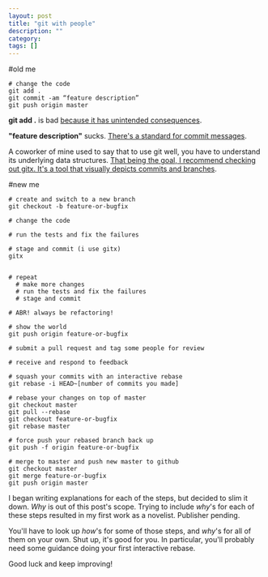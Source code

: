 ```yaml
---
layout: post
title: "git with people"
description: ""
category: 
tags: []
---
```

#old me

```
# change the code
git add .
git commit -am “feature description”
git push origin master
```

__git add .__ is bad [because it has unintended
consequences](https://github.com/pachun/mlp-ios-rubymotion).

__"feature description"__ sucks. [There's a standard for commit
messages](https://robots.thoughtbot.com/5-useful-tips-for-a-better-commit-message).

A coworker of mine used to say that to use git well, you have to
understand its underlying data structures. [That being the goal, I recommend
checking out gitx. It's a tool that visually depicts commits and
branches](http://rowanj.github.io/gitx/).

#new me

```
# create and switch to a new branch
git checkout -b feature-or-bugfix

# change the code

# run the tests and fix the failures

# stage and commit (i use gitx)
gitx


# repeat
  # make more changes
  # run the tests and fix the failures
  # stage and commit

# ABR! always be refactoring!

# show the world
git push origin feature-or-bugfix

# submit a pull request and tag some people for review

# receive and respond to feedback

# squash your commits with an interactive rebase
git rebase -i HEAD~[number of commits you made]

# rebase your changes on top of master
git checkout master
git pull --rebase
git checkout feature-or-bugfix
git rebase master

# force push your rebased branch back up
git push -f origin feature-or-bugfix

# merge to master and push new master to github
git checkout master
git merge feature-or-bugfix
git push origin master
```

I began writing explanations for each of the steps, but decided to slim it down.
_Why_ is out of this post's scope. Trying to include _why_'s for each of these steps
resulted in my first work as a novelist. Publisher pending.

You'll have to look up _how_'s for some of those steps, and _why_'s for all of
them on your own. Shut up, it's good for you. In particular, you'll probably
need some guidance doing your first interactive rebase.

Good luck and keep improving!
